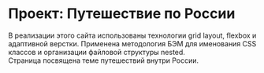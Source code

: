 # Проект: Путешествие по России

В реализации этого сайта использованы технологии grid layout, flexbox и адаптивной верстки. Применена методология БЭМ для именования CSS классов и организации файловой структуры nested.  
Страница посвящена теме путешествий внутри России.
